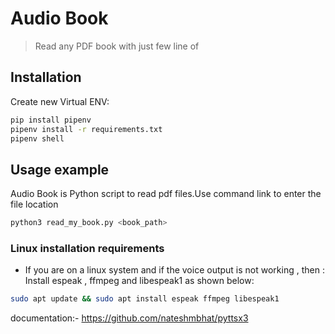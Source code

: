 # Audio Book

> Read any PDF book with just few line of

## Installation

Create new Virtual ENV:

```sh
pip install pipenv
pipenv install -r requirements.txt
pipenv shell
```

## Usage example

Audio Book is Python script to read pdf files.Use command link to enter the file location

```sh
python3 read_my_book.py <book_path>
```

### Linux installation requirements

- If you are on a linux system and if the voice output is not working , then :
    Install espeak , ffmpeg and libespeak1 as shown below:

```sh
sudo apt update && sudo apt install espeak ffmpeg libespeak1
```

documentation:- <https://github.com/nateshmbhat/pyttsx3>
